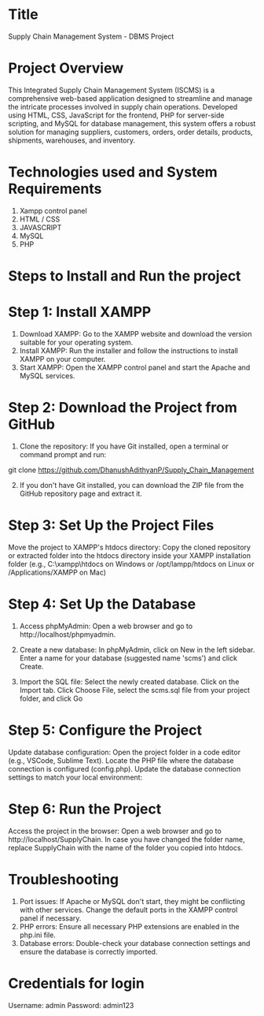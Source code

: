 # Title 

Supply Chain Management System - DBMS Project

# Project Overview 

This Integrated Supply Chain Management System (ISCMS) is a comprehensive web-based application designed to streamline and manage the intricate processes involved in supply chain operations. Developed using HTML, CSS, JavaScript for the frontend, PHP for server-side scripting, and MySQL for database management, this system offers a robust solution for managing suppliers, customers, orders, order details, products, shipments, warehouses, and inventory.

# Technologies used and System Requirements

1. Xampp control panel
2. HTML / CSS
3. JAVASCRIPT
4. MySQL
5. PHP

# Steps to Install and Run the project

# Step 1: Install XAMPP
1. Download XAMPP: Go to the XAMPP website and download the version suitable for your operating system.
2. Install XAMPP: Run the installer and follow the instructions to install XAMPP on your computer.
3. Start XAMPP: Open the XAMPP control panel and start the Apache and MySQL services.

# Step 2: Download the Project from GitHub
1. Clone the repository:
If you have Git installed, open a terminal or command prompt and run:

git clone https://github.com/DhanushAdithyanP/Supply_Chain_Management

2. If you don't have Git installed, you can download the ZIP file from the GitHub repository page and extract it.

# Step 3: Set Up the Project Files
Move the project to XAMPP's htdocs directory:
Copy the cloned repository or extracted folder into the htdocs directory inside your XAMPP installation folder (e.g., C:\xampp\htdocs on Windows or /opt/lampp/htdocs on Linux or /Applications/XAMPP on Mac)

# Step 4: Set Up the Database
1. Access phpMyAdmin:
Open a web browser and go to http://localhost/phpmyadmin.

2. Create a new database:
In phpMyAdmin, click on New in the left sidebar.
Enter a name for your database (suggested name 'scms') and click Create.

3. Import the SQL file:
Select the newly created database.
Click on the Import tab.
Click Choose File, select the scms.sql file from your project folder, and click Go

# Step 5: Configure the Project
Update database configuration:
Open the project folder in a code editor (e.g., VSCode, Sublime Text).
Locate the PHP file where the database connection is configured (config.php).
Update the database connection settings to match your local environment: 

<?php
$servername = "localhost";
$username = "root";
$password = ""; // Default XAMPP password is empty
$dbname = "scms"; // The name of the database you created
?>

# Step 6: Run the Project
Access the project in the browser:
Open a web browser and go to http://localhost/SupplyChain. 
In case you have changed the folder name, replace SupplyChain with the name of the folder you copied into htdocs.

# Troubleshooting
1. Port issues: If Apache or MySQL don't start, they might be conflicting with other services. Change the default ports in the XAMPP control panel if necessary.
2. PHP errors: Ensure all necessary PHP extensions are enabled in the php.ini file.
3. Database errors: Double-check your database connection settings and ensure the database is correctly imported.

# Credentials for login
Username: admin
Password: admin123




